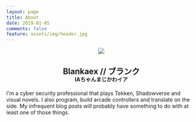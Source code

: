 ```yaml
---
layout: page
title: About
date: 2019-01-05
comments: false
feature: assets/img/header.jpg
---
```


<center>
	<img src="{{ site.url }}/assets/img/avatar.png">
	<h2>Blankaex // ブランク</h2>
	<h4 style="margin-top: -20px;">IAちゃんまじかわイア</h4>
</center>

I'm a cyber security professional that plays Tekken, Shadowverse and visual novels. I also program, build arcade controllers and translate on the side. My infrequent blog posts will probably have something to do with at least one of those things.
